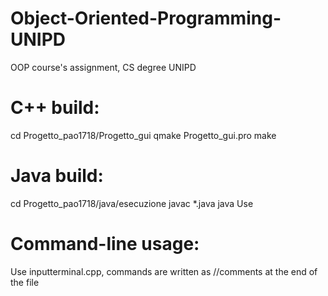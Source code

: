 # Object-Oriented-Programming-UNIPD
OOP course's assignment, CS degree UNIPD

# C++ build:
cd Progetto_pao1718/Progetto_gui
qmake Progetto_gui.pro
make

# Java build:
cd Progetto_pao1718/java/esecuzione
javac *.java
java Use

# Command-line usage:
Use inputterminal.cpp, commands are written as //comments at the end of the file
